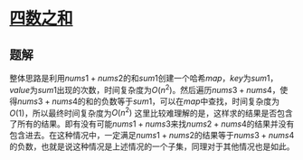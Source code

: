 # [四数之和](https://leetcode.cn/problems/4sum-ii/submissions/531237434/)
## 题解
整体思路是利用$nums1 + nums2$的和$sum1$创建一个哈希$map$，$key$为$sum1$，$value$为$sum1$出现的次数，时间复杂度为$O(n^2)$。然后遍历$nums3 + nums4$，使得$nums3 + nums4$的和的负数等于$sum1$，可以在$map$中查找，时间复杂度为$O(1)$，所以最终时间复杂度为$O(n^2)$
这里比较难理解的是，这样求的结果是否包含了所有的结果。即有没有可能$nums1 + nums3$来找$nums2 + nums4$的结果并没有包含进去。在这种情况中，一定满足$nums1 + nums2$的结果等于$nums3 + nums4$的负数，也就是说这种情况是上述情况的一个子集，同理对于其他情况也是如此。